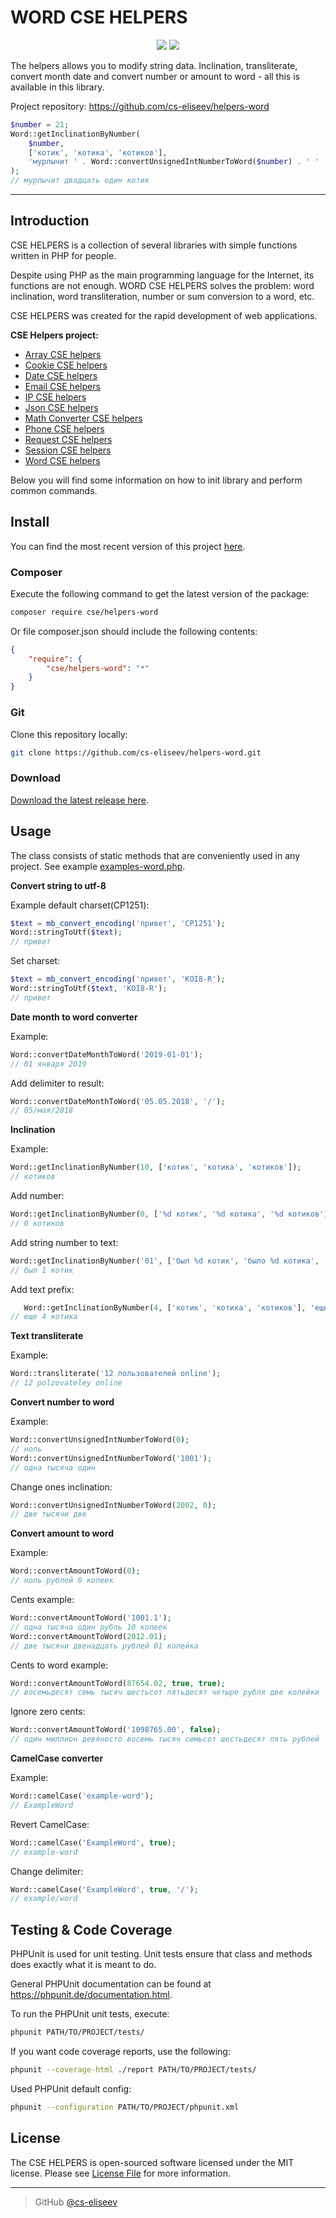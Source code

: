WORD CSE HELPERS
=======

<p align="center">
<a href="https://packagist.org/packages/cse/helpers-word"><img src="https://poser.pugx.org/cse/helpers-word/v/stable" /></a>
<a href="https://github.com/cs-eliseev/helpers-word/blob/master/LICENSE.md"><img src="https://poser.pugx.org/cse/helpers-word/license" /></a>
</p>

The helpers allows you to modify string data. Inclination, transliterate, convert month date and convert number or amount to word - all this is available in this library.

Project repository: https://github.com/cs-eliseev/helpers-word

```php
$number = 21;
Word::getInclinationByNumber(
    $number,
    ['котик', 'котика', 'котиков'],
    'мурлычит ' . Word::convertUnsignedIntNumberToWord($number) . ' '
);
// мурлычит двадцать один котик
```

***

## Introduction

CSE HELPERS is a collection of several libraries with simple functions written in PHP for people.

Despite using PHP as the main programming language for the Internet, its functions are not enough. WORD CSE HELPERS solves the problem: word inclination, word transliteration, number or sum conversion to a word, etc.

CSE HELPERS was created for the rapid development of web applications.

**CSE Helpers project:**
* [Array CSE helpers](https://github.com/cs-eliseev/helpers-arrays)
* [Cookie CSE helpers](https://github.com/cs-eliseev/helpers-cookie)
* [Date CSE helpers](https://github.com/cs-eliseev/helpers-date)
* [Email CSE helpers](https://github.com/cs-eliseev/helpers-email)
* [IP CSE helpers](https://github.com/cs-eliseev/helpers-ip)
* [Json CSE helpers](https://github.com/cs-eliseev/helpers-json)
* [Math Converter CSE helpers](https://github.com/cs-eliseev/helpers-math-converter)
* [Phone CSE helpers](https://github.com/cs-eliseev/helpers-phone)
* [Request CSE helpers](https://github.com/cs-eliseev/helpers-request)
* [Session CSE helpers](https://github.com/cs-eliseev/helpers-session)
* [Word CSE helpers](https://github.com/cs-eliseev/helpers-word)

Below you will find some information on how to init library and perform common commands.

## Install

You can find the most recent version of this project [here](https://github.com/cs-eliseev/helpers-word).

### Composer

Execute the following command to get the latest version of the package:
```bash
composer require cse/helpers-word
```

Or file composer.json should include the following contents:
```json
{
    "require": {
        "cse/helpers-word": "*"
    }
}
```

### Git

Clone this repository locally:
```bash
git clone https://github.com/cs-eliseev/helpers-word.git
```

### Download

[Download the latest release here](https://github.com/cs-eliseev/helpers-word/archive/master.zip).

## Usage

The class consists of static methods that are conveniently used in any project. See example [examples-word.php](https://github.com/cs-eliseev/helpers-word/blob/master/examples/examples-word.php).

**Convert string to utf-8**

Example default charset(CP1251):
```php
$text = mb_convert_encoding('привет', 'CP1251');
Word::stringToUtf($text);
// привет
```

Set charset:
```php
$text = mb_convert_encoding('привет', 'KOI8-R');
Word::stringToUtf($text, 'KOI8-R');
// привет
```

**Date month to word converter**

Example:
```php
Word::convertDateMonthToWord('2019-01-01');
// 01 января 2019
```

Add delimiter to result:
```php
Word::convertDateMonthToWord('05.05.2018', '/');
// 05/мая/2018
```

**Inclination**

Example:
```php
Word::getInclinationByNumber(10, ['котик', 'котика', 'котиков']);
// котиков
```

Add number:
```php
Word::getInclinationByNumber(0, ['%d котик', '%d котика', '%d котиков']);
// 0 котиков
```

Add string number to text:
```php
Word::getInclinationByNumber('01', ['был %d котик', 'было %d котика', 'было %d котиков']);
// был 1 котик
```

Add text prefix:
```php
   Word::getInclinationByNumber(4, ['котик', 'котика', 'котиков'], 'еще %d ');
// еще 4 котика
```

**Text transliterate**

Example:
```php
Word::transliterate('12 пользователей online');
// 12 polzovateley online
```


**Convert number to word**

Example:
```php
Word::convertUnsignedIntNumberToWord(0);
// ноль
Word::convertUnsignedIntNumberToWord('1001');
// одна тысяча один
```

Change ones inclination:
```php
Word::convertUnsignedIntNumberToWord(2002, 0);
// две тысячи двe
```

**Convert amount to word**

Example:
```php
Word::convertAmountToWord(0);
// ноль рублей 0 копеек
```

Cents example:
```php
Word::convertAmountToWord('1001.1');
// одна тысяча один рубль 10 копеек
Word::convertAmountToWord(2012.01);
// две тысячи двенадцать рублей 01 копейка
```

Cents to word example:
```php
Word::convertAmountToWord(87654.02, true, true);
// восемьдесят семь тысяч шестьсот пятьдесят четыре рубля две копейки
```

Ignore zero cents:
```php
Word::convertAmountToWord('1098765.00', false);
// один миллион девяносто восемь тысяч семьсот шестьдесят пять рублей
```

**CamelCase converter**

Example:
```php
Word::camelCase('example-word');
// ExampleWord
```

Revert CamelCase:
```php
Word::camelCase('ExampleWord', true);
// example-word
```

Change delimiter:
```php
Word::camelCase('ExampleWord', true, '/');
// example/word
```


## Testing & Code Coverage

PHPUnit is used for unit testing. Unit tests ensure that class and methods does exactly what it is meant to do.

General PHPUnit documentation can be found at https://phpunit.de/documentation.html.

To run the PHPUnit unit tests, execute:
```bash
phpunit PATH/TO/PROJECT/tests/
```

If you want code coverage reports, use the following:
```bash
phpunit --coverage-html ./report PATH/TO/PROJECT/tests/
```

Used PHPUnit default config:
```bash
phpunit --configuration PATH/TO/PROJECT/phpunit.xml
```


## License

The CSE HELPERS is open-sourced software licensed under the MIT license. Please see [License File](https://github.com/cs-eliseev/helpers-word/blob/master/LICENSE.md) for more information.

---

> GitHub [@cs-eliseev](https://github.com/cs-eliseev)